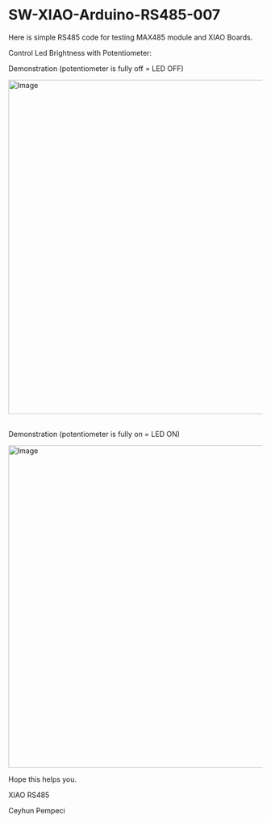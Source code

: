 # SW-XIAO-Arduino-RS485-007

Here is simple RS485 code for testing MAX485 module and XIAO Boards.

Control Led Brightness with Potentiometer:

Demonstration (potentiometer is fully off = LED OFF)

<img width="662" alt="Image" src="https://github.com/user-attachments/assets/d6a7d9a8-f465-4a14-bcae-d6bd6656fb6f" />

<br>
<br>

Demonstration (potentiometer is fully on = LED ON)

<img width="639" alt="Image" src="https://github.com/user-attachments/assets/66d6045e-90c8-4749-9602-4565b4891c52" />

<br>

Hope this helps you.

XIAO RS485

Ceyhun Pempeci

